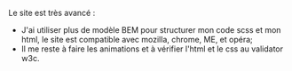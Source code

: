 Le site est très avancé : </br>
- J'ai utiliser plus de modèle BEM pour structurer mon code scss et mon html, le site est compatible avec mozilla, chrome, ME,  et opéra; </br>
- Il me reste à faire les animations et à vérifier l'html et le css au validator w3c.
